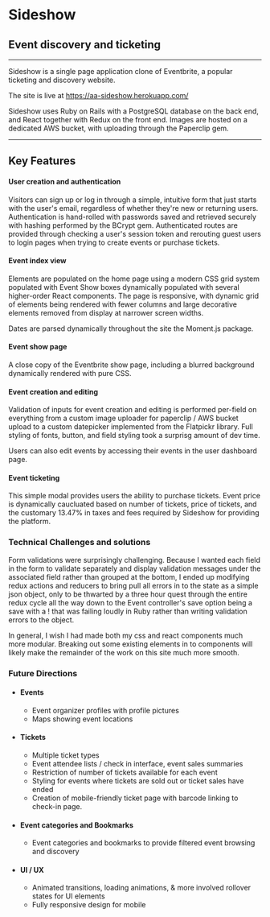 # Sideshow
## Event discovery and ticketing

---
Sideshow is a single page application clone of Eventbrite, a popular ticketing and discovery website.

The site is live at https://aa-sideshow.herokuapp.com/


Sideshow uses Ruby on Rails with a PostgreSQL database on the back end, and React together with Redux on the front end.  Images are hosted on a dedicated AWS bucket, with uploading through the Paperclip gem.

---

## Key Features

#### User creation and authentication

Visitors can sign up or log in through a simple, intuitive form that just starts with the user's email, regardless of whether they're new or returning users.  Authentication is hand-rolled with passwords saved and retrieved securely with hashing performed by the BCrypt gem.  Authenticated routes are provided through checking a user's session token and rerouting guest users to login pages when trying to create events or purchase tickets.  

#### Event index view

Elements are populated on the home page using a modern CSS grid system populated with Event Show boxes dynamically populated with several higher-order React components.  The page is responsive, with dynamic grid of elements being rendered with fewer columns and large decorative elements removed from display at narrower screen widths.

Dates are parsed dynamically throughout the site the Moment.js package.  

#### Event show page  

A close copy of the Eventbrite show page, including a blurred background dynamically rendered with pure CSS.  

#### Event creation and editing

Validation of inputs for event creation and editing is performed per-field on everything from a custom image uploader for paperclip / AWS bucket upload to a custom datepicker implemented from the Flatpickr library.  Full styling of fonts, button, and field styling took a surprisg amount of dev time.

Users can also edit events by accessing their events in the user dashboard page.

#### Event ticketing

This simple modal provides users the ability to purchase tickets.  Event price is dynamically caucluated based on number of tickets, price of tickets, and the customary 13.47% in taxes and fees required by Sideshow for providing the platform.  


### Technical Challenges and solutions

Form validations were surprisingly challenging.  Because I wanted each field in the form to validate separately and display validation messages under the associated field rather than grouped at the bottom, I ended up modifying redux actions and reducers to bring pull all errors in to the state as a simple json object, only to be thwarted by a three hour quest through the entire redux cycle all the way down to the Event controller's save option being a save with a ! that was failing loudly in Ruby rather than writing validation errors to the object.

In general, I wish I had made both my css and react components much more modular.  Breaking out some existing elements in to components will likely make the remainder of the work on this site much more smooth.  

### Future Directions
  * #### Events
    * Event organizer profiles with profile pictures
    * Maps showing event locations

  * #### Tickets
    * Multiple ticket types
    * Event attendee lists / check in interface, event sales summaries
    * Restriction of number of tickets available for each event
    * Styling for events where tickets are sold out or ticket sales have ended
    * Creation of mobile-friendly ticket page with barcode linking to check-in page.

  * #### Event categories and Bookmarks
    * Event categories and bookmarks to provide filtered event browsing and discovery

  * #### UI / UX
    * Animated transitions, loading animations, & more involved rollover states for UI elements
    * Fully responsive design for mobile
